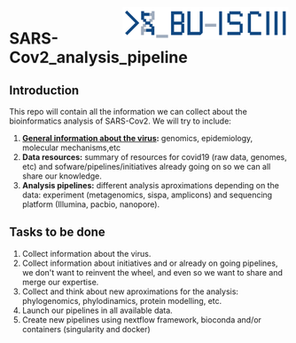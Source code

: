 <img src="./BU_ISCIII_logo.png" alt="logo" width="300" align="right"/>

# SARS-Cov2_analysis_pipeline
## Introduction
This repo will contain all the information we can collect about the bioinformatics analysis of SARS-Cov2. We will try to include:
1. **[General information about the virus](https://github.com/BU-ISCIII/SARS-Cov2_analysis/wiki/General-information):** genomics, epidemiology, molecular mechanisms,etc
2. **Data resources:** summary of resources for covid19 (raw data, genomes, etc) and sofware/pipelines/initiatives already going on so we can all share our knowledge.
3. **Analysis pipelines:** different analysis aproximations depending on the data: experiment (metagenomics, sispa, amplicons) and sequencing platform (Illumina, pacbio, nanopore).

## Tasks to be done

1. Collect information about the virus.
2. Collect information about initiatives and or already on going pipelines, we don't want to reinvent the wheel, and even so we want to share and merge our expertise.
3. Collect and think about new aproximations for the analysis: phylogenomics, phylodinamics, protein modelling, etc.
4. Launch our pipelines in all available data.
5. Create new pipelines using nextflow framework, bioconda and/or containers (singularity and docker)
